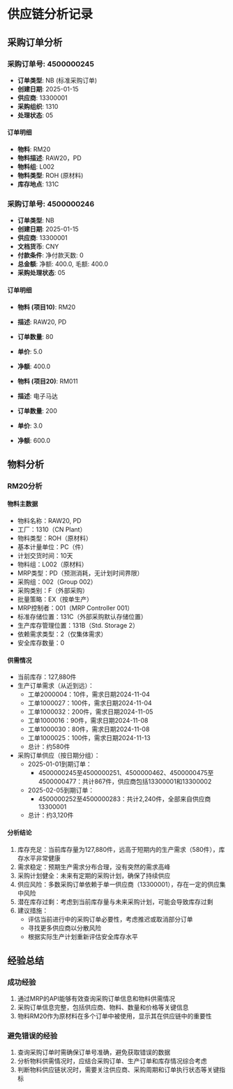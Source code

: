 # 供应链分析记录

## 采购订单分析

### 采购订单号: 4500000245
- **订单类型**: NB (标准采购订单)
- **创建日期**: 2025-01-15
- **供应商**: 13300001
- **采购组织**: 1310
- **处理状态**: 05

#### 订单明细
- **物料**: RM20
- **物料描述**: RAW20，PD
- **物料组**: L002
- **物料类型**: ROH (原材料)
- **库存地点**: 131C

### 采购订单号: 4500000246
- **订单类型**: NB
- **创建日期**: 2025-01-15
- **供应商**: 13300001
- **文档货币**: CNY
- **付款条件**: 净付款天数: 0
- **总金额**: 净额: 400.0, 毛额: 400.0
- **采购处理状态**: 05

#### 订单明细
- **物料 (项目10)**: RM20
- **描述**: RAW20, PD
- **订单数量**: 80
- **单价**: 5.0
- **净额**: 400.0

- **物料 (项目20)**: RM011
- **描述**: 电子马达
- **订单数量**: 200
- **单价**: 3.0
- **净额**: 600.0

## 物料分析

### RM20分析

#### 物料主数据
- 物料名称：RAW20, PD
- 工厂：1310（CN Plant）
- 物料类型：ROH（原材料）
- 基本计量单位：PC（件）
- 计划交货时间：10天
- 物料组：L002（原材料）
- MRP类型：PD（预测消耗，无计划时间界限）
- 采购组：002（Group 002）
- 采购类别：F（外部采购）
- 批量策略：EX（按单生产）
- MRP控制者：001（MRP Controller 001）
- 标准存储位置：131C（外部采购默认存储位置）
- 生产库存管理位置：131B（Std. Storage 2）
- 依赖需求类型：2（仅集体需求）
- 安全库存数量：0

#### 供需情况
- 当前库存：127,880件
- 生产订单需求（从近到远）：
  - 工单2000004：10件，需求日期2024-11-04
  - 工单1000027：100件，需求日期2024-11-04
  - 工单1000032：200件，需求日期2024-11-05
  - 工单1000016：90件，需求日期2024-11-08
  - 工单1000030：80件，需求日期2024-11-08
  - 工单1000025：100件，需求日期2024-11-13
  - 总计：约580件
- 采购订单供应（按日期分组）：
  - 2025-01-01到期订单：
    - 4500000245至4500000251、4500000462、4500000475至4500000477：共计867件，供应商包括13300001和13300002
  - 2025-02-05到期订单：
    - 4500000252至4500000283：共计2,240件，全部来自供应商13300001
  - 总计：约3,120件

#### 分析结论
1. 库存充足：当前库存量为127,880件，远高于短期内的生产需求（580件），库存水平非常健康
2. 需求稳定：预期生产需求分布合理，没有突然的需求高峰
3. 采购计划健全：未来有定期的采购计划，确保了持续供应
4. 供应风险：多数采购订单依赖于单一供应商（13300001），存在一定的供应集中风险
5. 潜在库存过剩：考虑到当前库存量与未来采购计划，可能会导致库存过剩
6. 建议措施：
   - 评估当前进行中的采购订单必要性，考虑推迟或取消部分订单
   - 寻找更多供应商以分散风险
   - 根据实际生产计划重新评估安全库存水平

## 经验总结

### 成功经验
1. 通过MRP的API能够有效查询采购订单信息和物料供需情况
2. 采购订单信息完整，包括供应商、物料、数量和价格等关键信息
3. 物料RM20作为原材料在多个订单中被使用，显示其在供应链中的重要性

### 避免错误的经验
1. 查询采购订单时需确保订单号准确，避免获取错误的数据
2. 分析物料供需情况时，应结合采购订单、生产订单和库存情况综合考虑
3. 判断物料供应链状况时，需要关注供应商、采购周期和订单执行状态等关键指标 